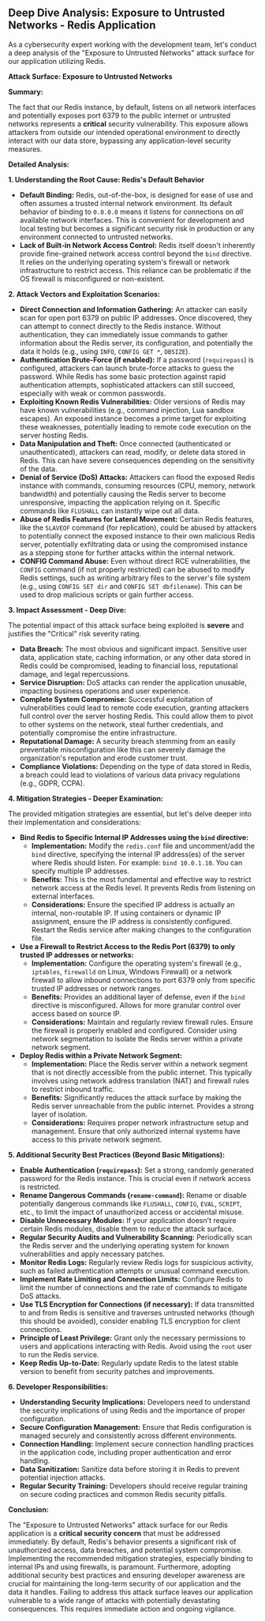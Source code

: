 ## Deep Dive Analysis: Exposure to Untrusted Networks - Redis Application

As a cybersecurity expert working with the development team, let's conduct a deep analysis of the "Exposure to Untrusted Networks" attack surface for our application utilizing Redis.

**Attack Surface: Exposure to Untrusted Networks**

**Summary:**

The fact that our Redis instance, by default, listens on all network interfaces and potentially exposes port 6379 to the public internet or untrusted networks represents a **critical** security vulnerability. This exposure allows attackers from outside our intended operational environment to directly interact with our data store, bypassing any application-level security measures.

**Detailed Analysis:**

**1. Understanding the Root Cause: Redis's Default Behavior**

* **Default Binding:** Redis, out-of-the-box, is designed for ease of use and often assumes a trusted internal network environment. Its default behavior of binding to `0.0.0.0` means it listens for connections on *all* available network interfaces. This is convenient for development and local testing but becomes a significant security risk in production or any environment connected to untrusted networks.
* **Lack of Built-in Network Access Control:** Redis itself doesn't inherently provide fine-grained network access control beyond the `bind` directive. It relies on the underlying operating system's firewall or network infrastructure to restrict access. This reliance can be problematic if the OS firewall is misconfigured or non-existent.

**2. Attack Vectors and Exploitation Scenarios:**

* **Direct Connection and Information Gathering:** An attacker can easily scan for open port 6379 on public IP addresses. Once discovered, they can attempt to connect directly to the Redis instance. Without authentication, they can immediately issue commands to gather information about the Redis server, its configuration, and potentially the data it holds (e.g., using `INFO`, `CONFIG GET *`, `DBSIZE`).
* **Authentication Brute-Force (if enabled):** If a password (`requirepass`) is configured, attackers can launch brute-force attacks to guess the password. While Redis has some basic protection against rapid authentication attempts, sophisticated attackers can still succeed, especially with weak or common passwords.
* **Exploiting Known Redis Vulnerabilities:**  Older versions of Redis may have known vulnerabilities (e.g., command injection, Lua sandbox escapes). An exposed instance becomes a prime target for exploiting these weaknesses, potentially leading to remote code execution on the server hosting Redis.
* **Data Manipulation and Theft:** Once connected (authenticated or unauthenticated), attackers can read, modify, or delete data stored in Redis. This can have severe consequences depending on the sensitivity of the data.
* **Denial of Service (DoS) Attacks:** Attackers can flood the exposed Redis instance with commands, consuming resources (CPU, memory, network bandwidth) and potentially causing the Redis server to become unresponsive, impacting the application relying on it. Specific commands like `FLUSHALL` can instantly wipe out all data.
* **Abuse of Redis Features for Lateral Movement:**  Certain Redis features, like the `SLAVEOF` command (for replication), could be abused by attackers to potentially connect the exposed instance to their own malicious Redis server, potentially exfiltrating data or using the compromised instance as a stepping stone for further attacks within the internal network.
* **CONFIG Command Abuse:** Even without direct RCE vulnerabilities, the `CONFIG` command (if not properly restricted) can be abused to modify Redis settings, such as writing arbitrary files to the server's file system (e.g., using `CONFIG SET dir` and `CONFIG SET dbfilename`). This can be used to drop malicious scripts or gain further access.

**3. Impact Assessment - Deep Dive:**

The potential impact of this attack surface being exploited is **severe** and justifies the "Critical" risk severity rating.

* **Data Breach:**  The most obvious and significant impact. Sensitive user data, application state, caching information, or any other data stored in Redis could be compromised, leading to financial loss, reputational damage, and legal repercussions.
* **Service Disruption:**  DoS attacks can render the application unusable, impacting business operations and user experience.
* **Complete System Compromise:** Successful exploitation of vulnerabilities could lead to remote code execution, granting attackers full control over the server hosting Redis. This could allow them to pivot to other systems on the network, steal further credentials, and potentially compromise the entire infrastructure.
* **Reputational Damage:** A security breach stemming from an easily preventable misconfiguration like this can severely damage the organization's reputation and erode customer trust.
* **Compliance Violations:** Depending on the type of data stored in Redis, a breach could lead to violations of various data privacy regulations (e.g., GDPR, CCPA).

**4. Mitigation Strategies - Deeper Examination:**

The provided mitigation strategies are essential, but let's delve deeper into their implementation and considerations:

* **Bind Redis to Specific Internal IP Addresses using the `bind` directive:**
    * **Implementation:**  Modify the `redis.conf` file and uncomment/add the `bind` directive, specifying the internal IP address(es) of the server where Redis should listen. For example: `bind 10.0.1.10`. You can specify multiple IP addresses.
    * **Benefits:**  This is the most fundamental and effective way to restrict network access at the Redis level. It prevents Redis from listening on external interfaces.
    * **Considerations:**  Ensure the specified IP address is actually an internal, non-routable IP. If using containers or dynamic IP assignment, ensure the IP address is consistently configured. Restart the Redis service after making changes to the configuration file.
* **Use a Firewall to Restrict Access to the Redis Port (6379) to only trusted IP addresses or networks:**
    * **Implementation:** Configure the operating system's firewall (e.g., `iptables`, `firewalld` on Linux, Windows Firewall) or a network firewall to allow inbound connections to port 6379 only from specific trusted IP addresses or network ranges.
    * **Benefits:** Provides an additional layer of defense, even if the `bind` directive is misconfigured. Allows for more granular control over access based on source IP.
    * **Considerations:**  Maintain and regularly review firewall rules. Ensure the firewall is properly enabled and configured. Consider using network segmentation to isolate the Redis server within a private network segment.
* **Deploy Redis within a Private Network Segment:**
    * **Implementation:**  Place the Redis server within a network segment that is not directly accessible from the public internet. This typically involves using network address translation (NAT) and firewall rules to restrict inbound traffic.
    * **Benefits:**  Significantly reduces the attack surface by making the Redis server unreachable from the public internet. Provides a strong layer of isolation.
    * **Considerations:**  Requires proper network infrastructure setup and management. Ensure that only authorized internal systems have access to this private network segment.

**5. Additional Security Best Practices (Beyond Basic Mitigations):**

* **Enable Authentication (`requirepass`):**  Set a strong, randomly generated password for the Redis instance. This is crucial even if network access is restricted.
* **Rename Dangerous Commands (`rename-command`):**  Rename or disable potentially dangerous commands like `FLUSHALL`, `CONFIG`, `EVAL`, `SCRIPT`, etc., to limit the impact of unauthorized access or accidental misuse.
* **Disable Unnecessary Modules:** If your application doesn't require certain Redis modules, disable them to reduce the attack surface.
* **Regular Security Audits and Vulnerability Scanning:**  Periodically scan the Redis server and the underlying operating system for known vulnerabilities and apply necessary patches.
* **Monitor Redis Logs:** Regularly review Redis logs for suspicious activity, such as failed authentication attempts or unusual command execution.
* **Implement Rate Limiting and Connection Limits:** Configure Redis to limit the number of connections and the rate of commands to mitigate DoS attacks.
* **Use TLS Encryption for Connections (if necessary):** If data transmitted to and from Redis is sensitive and traverses untrusted networks (though this should be avoided), consider enabling TLS encryption for client connections.
* **Principle of Least Privilege:** Grant only the necessary permissions to users and applications interacting with Redis. Avoid using the `root` user to run the Redis service.
* **Keep Redis Up-to-Date:** Regularly update Redis to the latest stable version to benefit from security patches and improvements.

**6. Developer Responsibilities:**

* **Understanding Security Implications:** Developers need to understand the security implications of using Redis and the importance of proper configuration.
* **Secure Configuration Management:**  Ensure that Redis configuration is managed securely and consistently across different environments.
* **Connection Handling:** Implement secure connection handling practices in the application code, including proper authentication and error handling.
* **Data Sanitization:**  Sanitize data before storing it in Redis to prevent potential injection attacks.
* **Regular Security Training:** Developers should receive regular training on secure coding practices and common Redis security pitfalls.

**Conclusion:**

The "Exposure to Untrusted Networks" attack surface for our Redis application is a **critical security concern** that must be addressed immediately. By default, Redis's behavior presents a significant risk of unauthorized access, data breaches, and potential system compromise. Implementing the recommended mitigation strategies, especially binding to internal IPs and using firewalls, is paramount. Furthermore, adopting additional security best practices and ensuring developer awareness are crucial for maintaining the long-term security of our application and the data it handles. Failing to address this attack surface leaves our application vulnerable to a wide range of attacks with potentially devastating consequences. This requires immediate action and ongoing vigilance.
